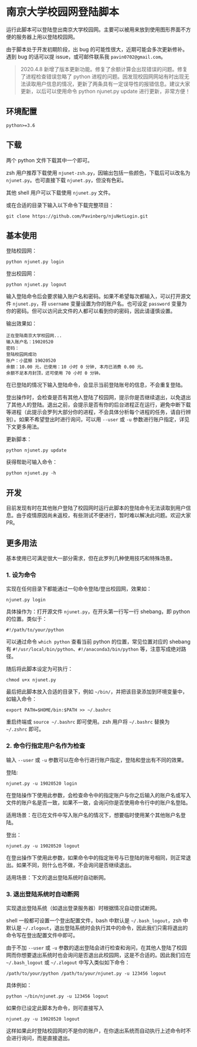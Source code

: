 # 南京大学校园网登陆脚本

运行此脚本可以登陆登出南京大学校园网。主要可以被用来放到使用图形界面不方便的服务器上用以登陆校园网。

由于脚本处于开发初期阶段，出 bug 的可能性很大，近期可能会多次更新修补。遇到 bug 的话可以提 issue，或可邮件联系我 `pavin0702@gmail.com`。

> 2020.4.8 新增了版本更新功能。修复了余额计算会出现错误的问题。修复了进程检查错误忽略了 python 进程的问题。因发现校园网网站有时出现无法读取用户信息的情况，更新了两条具有一定误导性的报错信息。建议大家更新，以后可以使用命令 python njunet.py update 进行更新，非常方便！

## 环境配置

```
python>=3.6
```

## 下载

两个 python 文件下载其中一个即可。

zsh 用户推荐下载使用 `njunet-zsh.py`，因输出包括一些颜色，下载后可以改名为 `njunet.py`。也可直接下载 `njunet.py`，但没有色彩。

其他 shell 用户可以下载使用 `njunet.py` 文件。

或在合适的目录下输入以下命令下载完整项目：

```
git clone https://github.com/Pavinberg/njuNetLogin.git
```

## 基本使用

登陆校园网：

```
python njunet.py login
```

登出校园网：

```
python njunet.py logout
```

输入登陆命令后会要求输入账户名和密码。如果不希望每次都输入，可以打开源文件 `njunet.py`，将 `username` 变量设置为你的账户名。也可设定 `password` 变量为你的密码。但可以访问此文件的人都可以看到你的密码，因此请谨慎设置。

输出效果如：

```
正在登陆南京大学校园网...
输入账户名：19020520
密码：
登陆校园网成功
账户：小蓝鲸 19020520
余额：10.00 元，已使用：10 小时 0 分钟, 本月已消费 0.00 元。
余额不足本月封顶，还可使用 70 小时 0 分钟。
```

在已登陆的情况下输入登陆命令，会显示当前登陆账号的信息，不会重复登陆。

登出操作时，会检查是否有其他人登陆了校园网，提示你是否继续退出，以免退出了其他人的登陆。退出之前，会提示是否有你的后台进程正在运行，避免中断下载等进程（此提示会罗列大部分你的进程，不会具体分析每个进程的任务，请自行辨别）。如果不希望登出时进行询问，可以用 `--user` 或 `-u` 参数进行账户指定，详见下文更多用法。

更新脚本：

```
python njunet.py update
```

获得帮助可输入命令：

```
python njunet.py -h
```

## 开发

目前发现有时在其他账户登陆了校园网时运行此脚本的登陆命令无法读取到用户信息。由于疫情原因尚未返校，有些测试不便进行，暂时难以解决此问题。欢迎大家 PR。

## 更多用法

基本使用已可满足很大一部分需求，但在此罗列几种使用技巧和特殊场景。

### 1. 设为命令

实现在任何目录下都能通过一句命令登陆/登出校园网，效果如：

```
njunet.py login
```

具体操作为：打开源文件 `njunet.py`，在开头第一行写一行 shebang，即 python 的位置。类似于：

```
#!/path/to/your/python
```

可以通过命令 `which python` 查看当前 python 的位置，常见位置对应的 shebang 有 `#!/usr/local/bin/python`、`#!/anaconda3/bin/python` 等，注意写成绝对路径。

随后将此脚本设定为可执行：

```
chmod u+x njunet.py
```

最后把此脚本放入合适的目录下，例如 `~/bin/`，并把该目录添加到环境变量中，如输入命令：

```
export PATH=$HOME/bin:$PATH >> ~/.bashrc
``` 

重启终端或 `source ~/.bashrc` 即可使用。zsh 用户将 `~/.bashrc` 替换为 `~/.zshrc` 即可。

### 2. 命令行指定用户名作为检查

输入 `--user` 或 `-u` 参数可以在命令行进行账户指定，登陆和登出有不同的效果。

登陆:

```
njunet.py -u 19020520 login
```

在登陆操作下使用此参数，会检查命令中的指定账户与你之后输入的账户名或写入文件的账户名是否一致，如果不一致，会询问你是否使用命令行中的账户名登陆。

适用场景：在已在文件中写入账户名的情况下，想要临时使用某个其他账户名登陆。

登出：

```
njunet.py -u 19020520 logout
```

在登出操作下使用此参数，如果命令中的指定账号与已登陆的账号相同，则正常退出。如果不同，则什么也不做，不会询问是否继续退出。

适用场景：下文的退出登陆系统时自动断网。

### 3. 退出登陆系统时自动断网

实现退出登陆系统（如退出登录服务器）时根据情况自动尝试断网。

shell 一般都可设置一个登出配置文件，bash 中默认是 `~/.bash_logout`，zsh 中默认是 `~/.zlogout`，退出登陆系统时会执行其中的命令，因此我们只需将退出的命令写在登出配置文件中即可。

由于不加 `--user` 或 `-u` 参数的退出登陆会进行检查和询问，在其他人登陆了校园网而你想要退出系统时也会询问是否退出此校园网，这是不合适的。因此我们应在 `~/.bash_logout` 或 `~/.zlogout` 中写入类似如下命令：

```
/path/to/your/python /path/to/your/njunet.py -u 123456 logout
```

具体例如：

```
python ~/bin/njunet.py -u 123456 logout
```

如果你已设定此脚本为命令，则可直接写入

```
njunet.py -u 19020520 logout
```

这样如果此时登陆校园网的不是你的账户，在你退出系统而自动执行上述命令时不会进行询问，而是直接退出。

